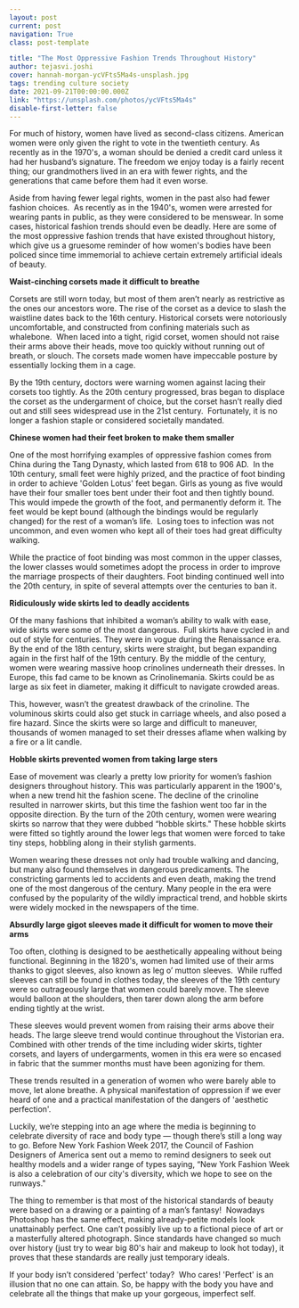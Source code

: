 ```yaml
---
layout: post
current: post
navigation: True
class: post-template

title: "The Most Oppressive Fashion Trends Throughout History"
author: tejasvi.joshi
cover: hannah-morgan-ycVFts5Ma4s-unsplash.jpg
tags: trending culture society
date: 2021-09-21T00:00:00.000Z
link: "https://unsplash.com/photos/ycVFts5Ma4s"
disable-first-letter: false
---
```

<p>For much of history, women have lived as second-class citizens. American women were only given the right to vote in the twentieth century. As recently as in the 1970's, a woman should be denied a credit card unless it had her husband’s signature. The freedom we enjoy today is a fairly recent thing; our grandmothers lived in an era with fewer rights, and the generations that came before them had it even worse.</p><p>Aside from having fewer legal rights, women in the past also had fewer fashion choices.&nbsp; As recently as in the 1940's, women were arrested for wearing pants in public, as they were considered to be menswear. In some cases, historical fashion trends should even be deadly. Here are some of the most oppressive fashion trends that have existed throughout history, which give us a gruesome reminder of how women's bodies have been policed since time immemorial to achieve certain extremely artificial ideals of beauty.&nbsp;</p><p><strong >Waist-cinching corsets made it difficult to breathe</strong></p><p>Corsets are still worn today, but most of them aren’t nearly as restrictive as the ones our ancestors wore. The rise of the corset as a device to slash the waistline dates back to the 16th century. Historical corsets were notoriously uncomfortable, and constructed from confining materials such as whalebone.&nbsp; When laced into a tight, rigid corset, women should not raise their arms above their heads, move too quickly without running out of breath, or slouch. The corsets made women have impeccable posture by essentially locking them in a cage.</p><p>By the 19th century, doctors were warning women against lacing their corsets too tightly. As the 20th century progressed, bras began to displace the corset as the undergarment of choice, but the corset hasn’t really died out and still sees widespread use in the 21st century.&nbsp; Fortunately, it is no longer a fashion staple or considered societally mandated.</p><p><strong >Chinese women had their feet broken to make them smaller</strong></p><p>One of the most horrifying examples of oppressive fashion comes from China during the Tang Dynasty, which lasted from 618 to 906 AD.&nbsp; In the 10th century, small feet were highly prized, and the practice of foot binding in order to achieve 'Golden Lotus' feet began. Girls as young as five would have their four smaller toes bent under their foot and then tightly bound. This would impede the growth of the foot, and permanently deform it. The feet would be kept bound (although the bindings would be regularly changed) for the rest of a woman’s life.&nbsp; Losing toes to infection was not uncommon, and even women who kept all of their toes had great difficulty walking.</p><p>While the practice of foot binding was most common in the upper classes, the lower classes would sometimes adopt the process in order to improve the marriage prospects of their daughters. Foot binding continued well into the 20th century, in spite of several attempts over the centuries to ban it.</p><p><strong >Ridiculously wide skirts led to deadly accidents</strong></p><p>Of the many fashions that inhibited a woman’s ability to walk with ease, wide skirts were some of the most dangerous.&nbsp; Full skirts have cycled in and out of style for centuries. They were in vogue during the Renaissance era. By the end of the 18th century, skirts were straight, but began expanding again in the first half of the 19th century. By the middle of the century, women were wearing massive hoop crinolines underneath their dresses. In Europe, this fad came to be known as Crinolinemania. Skirts could be as large as six feet in diameter, making it difficult to navigate crowded areas.</p><p>This, however, wasn’t the greatest drawback of the crinoline. The voluminous skirts could also get stuck in carriage wheels, and also posed a fire hazard. Since the skirts were so large and difficult to maneuver, thousands of women managed to set their dresses aflame when walking by a fire or a lit candle.</p><p><strong >Hobble skirts prevented women from taking large sters</strong></p><p>Ease of movement was clearly a pretty low priority for women’s fashion designers throughout history. This was particularly apparent in the 1900's, when a new trend hit the fashion scene. The decline of the crinoline resulted in narrower skirts, but this time the fashion went too far in the opposite direction. By the turn of the 20th century, women were wearing skirts so narrow that they were dubbed “hobble skirts." These hobble skirts were fitted so tightly around the lower legs that women were forced to take tiny steps, hobbling along in their stylish garments.</p><p>Women wearing these dresses not only had trouble walking and dancing, but many also found themselves in dangerous predicaments. The constricting garments led to accidents and even death, making the trend one of the most dangerous of the century. Many people in the era were confused by the popularity of the wildly impractical trend, and hobble skirts were widely mocked in the newspapers of the time.</p><p><strong >Absurdly large gigot sleeves made it difficult for women to move their arms</strong></p><p>Too often, clothing is designed to be aesthetically appealing without being functional. Beginning in the 1820's, women had limited use of their arms thanks to gigot sleeves, also known as leg o’ mutton sleeves.&nbsp; While ruffed sleeves can still be found in clothes today, the sleeves of the 19th century were so outrageously large that women could barely move. The sleeve would balloon at the shoulders, then tarer down along the arm before ending tightly at the wrist.</p><p>These sleeves would prevent women from raising their arms above their heads. The large sleeve trend would continue throughout the Vistorian era. Combined with other trends of the time including wider skirts, tighter corsets, and layers of undergarments, women in this era were so encased in fabric that the summer months must have been agonizing for them.&nbsp;</p><p>These trends resulted in a generation of women who were barely able to move, let alone breathe. A physical manifestation of oppression if we ever heard of one and a practical manifestation of the dangers of 'aesthetic&nbsp; perfection'.&nbsp;</p><p>Luckily, we’re stepping into an age where the media is beginning to celebrate diversity of race and body type — though there’s still a long way to go. Before New York Fashion Week 2017, the Council of Fashion Designers of America sent out a memo to remind designers to seek out healthy models and a wider range of types saying, “New York Fashion Week is also a celebration of our city's diversity, which we hope to see on the runways."</p><p>The thing to remember is that most of the historical standards of beauty were based on a drawing or a painting of a man’s fantasy!&nbsp; Nowadays Photoshop has the same effect, making already-petite models look unattainably perfect. One can’t possibly live up to a fictional piece of art or a masterfully altered photograph. Since standards have changed so much over history (just try to wear big 80's hair and makeup to look hot today), it proves that these standards are really just temporary ideals.</p><p>If your body isn’t considered 'perfect' today?&nbsp; Who cares! 'Perfect' is an illusion that no one can attain. So, be happy with the body you have and celebrate all the things that make up your gorgeous, imperfect self.</p>